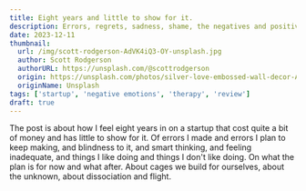 ```yaml
---
title: Eight years and little to show for it.
description: Errors, regrets, sadness, shame, the negatives and positives of a lifestyle startup. 
date: 2023-12-11
thumbnail:
  url: /img/scott-rodgerson-AdVK4iQ3-OY-unsplash.jpg
  author: Scott Rodgerson
  authorURL: https://unsplash.com/@scottrodgerson
  origin: https://unsplash.com/photos/silver-love-embossed-wall-decor-AdVK4iQ3-OY
  originName: Unsplash
tags: ['startup', 'negative emotions', 'therapy', 'review']
draft: true
---
```

The post is about how I feel eight years in on a startup that cost quite a bit of money and has little
to show for it.
Of errors I made and errors I plan to keep making, and blindness to it, and smart thinking, and feeling
inadequate, and things I like doing and things I don't like doing.
On what the plan is for now and what after. About cages we build for ourselves, about the unknown, about
dissociation and flight.
